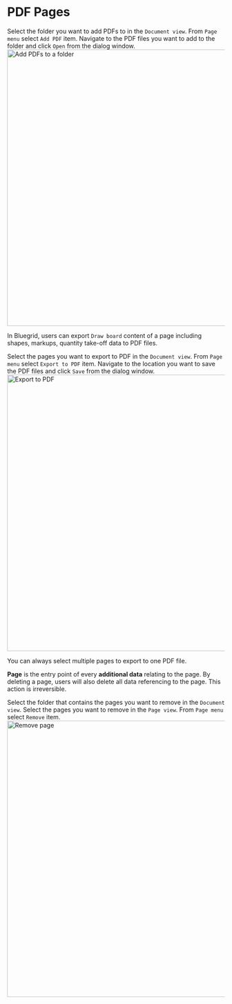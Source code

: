 # PDF Pages



<procedure title="Add PDF blueprints to folder" id="add-pdf-pages">
<step>
Select the folder you want to add PDFs to in the <code>Document view</code>.
</step>
<step>
From <code>Page menu</code> select <code>Add PDF</code> item.
</step>
<step>
Navigate to the PDF files you want to add to the folder and click <code>Open</code> from the dialog window.
</step>
<img src="add_pdf.png" alt="Add PDFs to a folder" width="640"/>
</procedure>

<procedure title="Export to PDFs" id="export-to-pdf">
<p>
In Bluegrid, users can export <code>Draw board</code> content of a page including shapes, markups, quantity take-off data to PDF files.
</p>
<step>
Select the pages you want to export to PDF in the <code>Document view</code>.
</step>
<step>
From <code>Page menu</code> select <code>Export to PDF</code> item.
</step>
<step>
Navigate to the location you want to save the PDF files and click <code>Save</code> from the dialog window.
</step>
<img src="export_pdf.png" alt="Export to PDF" width="640"/>
<note>
    <p>
        You can always select multiple pages to export to one PDF file.
    </p>
</note>
</procedure>

<procedure title="Remove pages" id="remove-page">
<warning>
    <p>
        <b>Page</b> is the entry point of every <b>additional data</b> relating to the page. By deleting a page, users will also delete all data referencing to the page. This action is irreversible.
    </p>
</warning>
<step>
Select the folder that contains the pages you want to remove in the <code>Document view</code>.
</step>
<step>
Select the pages you want to remove in the <code>Page view</code>.
</step>
<step>
From <code>Page menu</code> select <code>Remove</code> item.
</step>
<img src="remove_page.png" alt="Remove page" width="640"/>
</procedure>




